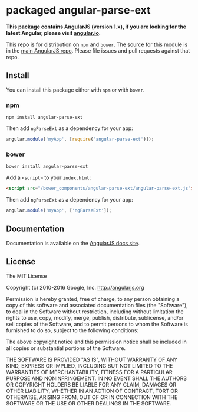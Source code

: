 # packaged angular-parse-ext

**This package contains AngularJS (version 1.x), if you are looking for the latest Angular, please visit [angular.io](https://angular.io).**

This repo is for distribution on `npm` and `bower`. The source for this module is in the
[main AngularJS repo](https://github.com/angular/angular.js/tree/master/src/ngParseExt).
Please file issues and pull requests against that repo.

## Install

You can install this package either with `npm` or with `bower`.

### npm

```shell
npm install angular-parse-ext
```

Then add `ngParseExt` as a dependency for your app:

```javascript
angular.module('myApp', [require('angular-parse-ext')]);
```

### bower

```shell
bower install angular-parse-ext
```

Add a `<script>` to your `index.html`:

```html
<script src="/bower_components/angular-parse-ext/angular-parse-ext.js"></script>
```

Then add `ngParseExt` as a dependency for your app:

```javascript
angular.module('myApp', ['ngParseExt']);
```

## Documentation

Documentation is available on the
[AngularJS docs site](http://docs.angularjs.org/api/ngParseExt).

## License

The MIT License

Copyright (c) 2010-2016 Google, Inc. http://angularjs.org

Permission is hereby granted, free of charge, to any person obtaining a copy
of this software and associated documentation files (the "Software"), to deal
in the Software without restriction, including without limitation the rights
to use, copy, modify, merge, publish, distribute, sublicense, and/or sell
copies of the Software, and to permit persons to whom the Software is
furnished to do so, subject to the following conditions:

The above copyright notice and this permission notice shall be included in
all copies or substantial portions of the Software.

THE SOFTWARE IS PROVIDED "AS IS", WITHOUT WARRANTY OF ANY KIND, EXPRESS OR
IMPLIED, INCLUDING BUT NOT LIMITED TO THE WARRANTIES OF MERCHANTABILITY,
FITNESS FOR A PARTICULAR PURPOSE AND NONINFRINGEMENT. IN NO EVENT SHALL THE
AUTHORS OR COPYRIGHT HOLDERS BE LIABLE FOR ANY CLAIM, DAMAGES OR OTHER
LIABILITY, WHETHER IN AN ACTION OF CONTRACT, TORT OR OTHERWISE, ARISING FROM,
OUT OF OR IN CONNECTION WITH THE SOFTWARE OR THE USE OR OTHER DEALINGS IN
THE SOFTWARE.
